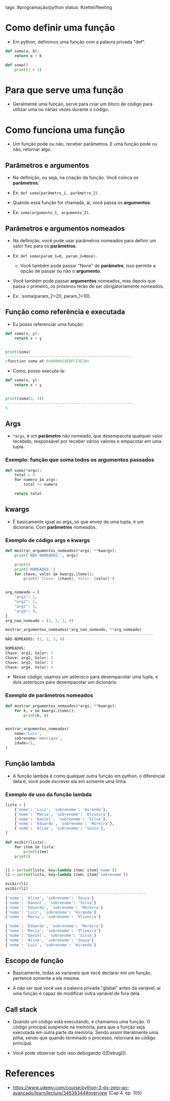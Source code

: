 tags: #programação/python 
status: #zettel/fleeting

# Como definir uma função
- Em python, definimos uma função com a palavra privada "def".
```Python
def soma(a, b):
	return a + b

def soma()
	print(1 + 1)
```

# Para que serve uma função
- Geralmente uma função, serve para criar um bloco de código para utilizar uma ou várias vezes durante o código.

# Como funciona uma função
- Um função pode ou não, receber parâmetros. E uma função pode ou não, retornar algo.

## Parâmetros e argumentos
- Na definição, ou seja, na criação da função. Você coloca os **parâmetros**.
- Ex: `def soma(parâmetro_1, parâmetro_2)`.

- Quando essa função for chamada, ai, você passa os **argumentos**.
- Ex: `soma(argumento_1, argumento_2)`.

## Parâmetros e argumentos nomeados
- Na definição, você pode usar parâmetros nomeados para definir um valor fixo para os **parâmetros**.
- Ex: `def soma(param_1=0, param_2=None)`.
	- Você também pode passar "None" de **parâmetro**, isso permite a opção de passar ou não o **argumento**.

- Você também pode passar **argumentos** nomeados, mas depois que passa o primeiro, os próximos terão de ser obrigatoriamente nomeados.
- Ex: `soma(param_2=20, param_1=10).

## Função como referência e executada
- Eu posso referenciar uma função:
```Python
def soma(x, y):
	return x + y


print(soma)
--------------------------------------------------------
<function soma at 0x000001AEBFCE3E20>
```

- Como, posso executa-la:
```Python
def soma(x, y):
	return x + y


print(soma(2, 3))
--------------------------------------------------------
5
```

## Args
- `*args`, é um **parâmetro** não nomeado, que desempacota qualquer valor recebido, responsável por receber vários valores e empacotar em uma tupla.

### Exemplo: função que soma todos os argumentos passados
```Python
def soma(*args):
	total = 0
	for numero in args:
		total += numero

	return total
```

## kwargs
- É basicamente igual ao args, só que envez de uma tupla, é um dicionário. Com **parâmetros** nomeados.

### Exemplo de código args e kwargs
```Python
def mostrar_argumentos_nomeados(*args, **kwargs):
    print('NÃO NOMEADOS:', args)

    print()
    print('NOMEADOS:')
    for chave, valor in kwargs.items():
        print(f'Chave: {chave}, Valor: {valor}')


arg_nomeado = {
    "arg1": 1,
    "arg2": 2,
    "arg3": 3,
    "arg4": 4,
}
arg_nao_nomeado = (1, 2, 3, 4)

mostrar_argumentos_nomeados(*arg_nao_nomeado, **arg_nomeado)
-----------------------------------------------------------------
NÃO NOMEADOS: (1, 2, 3, 4)

NOMEADOS:
Chave: arg1, Valor: 1
Chave: arg2, Valor: 2
Chave: arg3, Valor: 3
Chave: arg4, Valor: 4
```
- Nesse código, usamos um asterisco para desempacotar uma tupla, e dois asteriscos para desempacotar um dicionário.

### Exemplo de parâmetros nomeados
```Python
def mostrar_argumentos_nomeados(*args, **kwargs):
    for k, v in kwargs.items():
        print(k, v)


mostrar_argumentos_nomeados(
    nome='Luiz',
    sobrenome='Henrique',
    idade=21,
)
```

## Função lambda
- A função lambda é como qualquer outra função em python, o diferencial dela é, você pode escrever ela em somente uma linha.

### Exemplo de uso da função lambda
```Python
lista = [
	{'nome': 'Luiz', 'sobrenome': 'miranda'},
	{'nome': 'Maria', 'sobrenome': 'Oliveira'},
	{'nome': 'Daniel', 'sobrenome': 'Silva'},
	{'nome': 'Eduardo', 'sobrenome': 'Moreira'},
	{'nome': 'Aline', 'sobrenome': 'Souza'},
]

def exibir(lista):
	for item in lista:
		print(item)
	print()


l1 = sorted(lista, key=lambda item: item['nome'])
l2 = sorted(lista, key=lambda item: item['sobrenome'])

exibir(l1)
exibir(l2)
--------------------------------------------------------------
{'nome': 'Aline', 'sobrenome': 'Souza'}
{'nome': 'Daniel', 'sobrenome': 'Silva'}
{'nome': 'Eduardo', 'sobrenome': 'Moreira'}
{'nome': 'Luiz', 'sobrenome': 'miranda'}
{'nome': 'Maria', 'sobrenome': 'Oliveira'}

{'nome': 'Eduardo', 'sobrenome': 'Moreira'}
{'nome': 'Maria', 'sobrenome': 'Oliveira'}
{'nome': 'Daniel', 'sobrenome': 'Silva'}
{'nome': 'Aline', 'sobrenome': 'Souza'}
{'nome': 'Luiz', 'sobrenome': 'miranda'}
```

## Escopo de função
- Basicamente, todas as varíaveis que você declarar em um função, pertence somente a ela mesma.

- A não ser que você use a palavra privada "global" antes da variável, ai uma função é capaz de modificar outra variável de fora dela.

## Call stack
- Quando um código está executando, e chamamos uma função. O código principal suspende na memória, para que a função seja executada em outra parte da memória. Sendo assim literalmente uma pilha, sendo que quando terminado o processo, retornará ao código principal.

- Você pode observar tudo isso debugando ([[Debug]]).

# References
- https://www.udemy.com/course/python-3-do-zero-ao-avancado/learn/lecture/34638344#overview (Cap 4. ep. 105)
